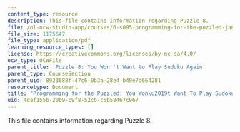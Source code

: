 ```yaml
---
content_type: resource
description: This file contains information regarding Puzzle 8.
file: /ol-ocw-studio-app/courses/6-s095-programming-for-the-puzzled-january-iap-2018/4daf155b20b9c9f852cbc5b58467c967_MIT6_S095IAP18_Puzzle_8.pdf
file_size: 1175647
file_type: application/pdf
learning_resource_types: []
license: https://creativecommons.org/licenses/by-nc-sa/4.0/
ocw_type: OCWFile
parent_title: 'Puzzle 8: You Won''t Want to Play Sudoku Again'
parent_type: CourseSection
parent_uid: 8923688f-47c6-0b3a-28e4-b49e7d664281
resourcetype: Document
title: "Programming for the Puzzled: You Won\u2019t Want To Play Sudoku Again"
uid: 4daf155b-20b9-c9f8-52cb-c5b58467c967
---
```

This file contains information regarding Puzzle 8.